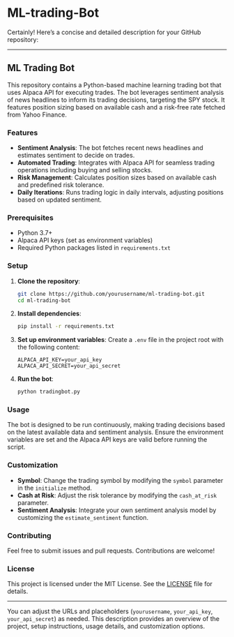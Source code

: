 # ML-trading-Bot
Certainly! Here’s a concise and detailed description for your GitHub repository:

---

## ML Trading Bot

This repository contains a Python-based machine learning trading bot that uses Alpaca API for executing trades. The bot leverages sentiment analysis of news headlines to inform its trading decisions, targeting the SPY stock. It features position sizing based on available cash and a risk-free rate fetched from Yahoo Finance.

### Features

- **Sentiment Analysis**: The bot fetches recent news headlines and estimates sentiment to decide on trades.
- **Automated Trading**: Integrates with Alpaca API for seamless trading operations including buying and selling stocks.
- **Risk Management**: Calculates position sizes based on available cash and predefined risk tolerance.
- **Daily Iterations**: Runs trading logic in daily intervals, adjusting positions based on updated sentiment.

### Prerequisites

- Python 3.7+
- Alpaca API keys (set as environment variables)
- Required Python packages listed in `requirements.txt`

### Setup

1. **Clone the repository**:
    ```bash
    git clone https://github.com/yourusername/ml-trading-bot.git
    cd ml-trading-bot
    ```

2. **Install dependencies**:
    ```bash
    pip install -r requirements.txt
    ```

3. **Set up environment variables**:
    Create a `.env` file in the project root with the following content:
    ```plaintext
    ALPACA_API_KEY=your_api_key
    ALPACA_API_SECRET=your_api_secret
    ```

4. **Run the bot**:
    ```bash
    python tradingbot.py
    ```

### Usage

The bot is designed to be run continuously, making trading decisions based on the latest available data and sentiment analysis. Ensure the environment variables are set and the Alpaca API keys are valid before running the script.

### Customization

- **Symbol**: Change the trading symbol by modifying the `symbol` parameter in the `initialize` method.
- **Cash at Risk**: Adjust the risk tolerance by modifying the `cash_at_risk` parameter.
- **Sentiment Analysis**: Integrate your own sentiment analysis model by customizing the `estimate_sentiment` function.

### Contributing

Feel free to submit issues and pull requests. Contributions are welcome!

### License

This project is licensed under the MIT License. See the [LICENSE](LICENSE) file for details.

---

You can adjust the URLs and placeholders (`yourusername`, `your_api_key`, `your_api_secret`) as needed. This description provides an overview of the project, setup instructions, usage details, and customization options.
